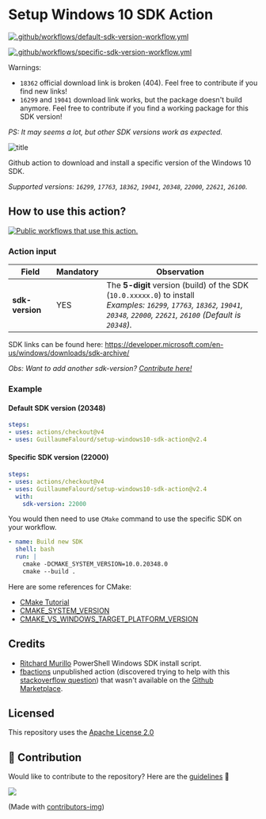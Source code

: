 # Setup Windows 10 SDK Action

[![.github/workflows/default-sdk-version-workflow.yml](https://github.com/GuillaumeFalourd/setup-windows10-sdk-action/actions/workflows/default-sdk-version-workflow.yml/badge.svg)](https://github.com/GuillaumeFalourd/setup-windows10-sdk-action/actions/workflows/default-sdk-version-workflow.yml)

[![.github/workflows/specific-sdk-version-workflow.yml](https://github.com/GuillaumeFalourd/setup-windows10-sdk-action/actions/workflows/specific-sdk-version-workflow.yml/badge.svg)](https://github.com/GuillaumeFalourd/setup-windows10-sdk-action/actions/workflows/specific-sdk-version-workflow.yml) 

Warnings: 
- `18362` official download link is broken (404). Feel free to contribute if you find new links!
- `16299` and `19041` download link works, but the package doesn't build anymore. Feel free to contribute if you find a working package for this SDK version!

_PS: It may seems a lot, but other SDK versions work as expected._

![title](https://user-images.githubusercontent.com/22433243/119227643-4d2cf080-bae5-11eb-890b-4e73d7c48d39.png)

Github action to download and install a specific version of the Windows 10 SDK.

_Supported versions: `16299`, `17763`, `18362`, `19041`, `20348`, `22000`, `22621`, `26100`._

## How to use this action?

[![Public workflows that use this action.](https://img.shields.io/endpoint?url=https%3A%2F%2Fapi-endbug.vercel.app%2Fapi%2Fgithub-actions%2Fused-by%3Faction%3DGuillaumeFalourd%2Fsetup-windows10-sdk-action%26badge%3Dtrue)](https://github.com/search?o=desc&q=GuillaumeFalourd+setup-windows10-sdk-action+path%3A.github%2Fworkflows+language%3AYAML&s=&type=Code)

### Action input

Field | Mandatory | Observation
------------ | ------------  | -------------
**sdk-version** | YES | The **5-digit** version (build) of the SDK (`10.0.xxxxx.0`) to install <br/> _Examples: `16299`, `17763`, `18362`, `19041`, `20348`, `22000`, `22621`, `26100` (Default is `20348`)._

SDK links can be found here: https://developer.microsoft.com/en-us/windows/downloads/sdk-archive/

_Obs: Want to add another sdk-version? [Contribute here!](https://github.com/GuillaumeFalourd/setup-windows10-sdk-action/blob/main/externals/install-winsdk.ps1)_

### Example

#### Default SDK version (20348)

```yaml
steps:
- uses: actions/checkout@v4
- uses: GuillaumeFalourd/setup-windows10-sdk-action@v2.4
```

#### Specific SDK version (22000)

```yaml
steps:
- uses: actions/checkout@v4
- uses: GuillaumeFalourd/setup-windows10-sdk-action@v2.4
  with:
    sdk-version: 22000
```

You would then need to use `CMake` command to use the specific SDK on your workflow.

``` yaml
- name: Build new SDK
  shell: bash
  run: |
    cmake -DCMAKE_SYSTEM_VERSION=10.0.20348.0
    cmake --build .
```

Here are some references for CMake:

- [CMake Tutorial](https://cmake.org/cmake/help/latest/guide/tutorial/index.html)
- [CMAKE_SYSTEM_VERSION](https://cmake.org/cmake/help/latest/variable/CMAKE_SYSTEM_VERSION.html#variable:CMAKE_SYSTEM_VERSION)
- [CMAKE_VS_WINDOWS_TARGET_PLATFORM_VERSION](https://cmake.org/cmake/help/latest/variable/CMAKE_VS_WINDOWS_TARGET_PLATFORM_VERSION.html#variable:CMAKE_VS_WINDOWS_TARGET_PLATFORM_VERSION)

## Credits

- [Ritchard Murillo](https://github.com/rjmurillo) PowerShell Windows SDK install script.
- [fbactions](https://github.com/fbactions/setup-winsdk) unpublished action (discovered trying to help with this [stackoverflow question](https://stackoverflow.com/questions/67643381/how-to-update-windows-sdk-on-windows-latest-on-github-action)) that wasn't available on the [Github Marketplace](https://github.com/marketplace?type=actions&query=setup+windows).

## Licensed

This repository uses the [Apache License 2.0](https://github.com/GuillaumeFalourd/aws-cliaction/blob/main/LICENSE)

## 🤝 Contribution

Would like to contribute to the repository? Here are the [guidelines](CONTRIBUTING.md) 🚀

<a href="https://github.com/GuillaumeFalourd/setup-windows10-sdk-action/graphs/contributors">
  <img src="https://contrib.rocks/image?repo=GuillaumeFalourd/setup-windows10-sdk-action" />
</a>

(Made with [contributors-img](https://contrib.rocks))
